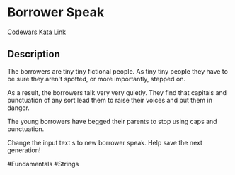 # Borrower Speak

[Codewars Kata Link](https://www.codewars.com/kata/57d2ba8095497e484e00002e/python)

## Description
The borrowers are tiny tiny fictional people. As tiny tiny people they have to be sure they aren't spotted, or more importantly, stepped on.

As a result, the borrowers talk very very quietly. They find that capitals and punctuation of any sort lead them to raise their voices and put them in danger.

The young borrowers have begged their parents to stop using caps and punctuation.

Change the input text s to new borrower speak. Help save the next generation!

#Fundamentals #Strings